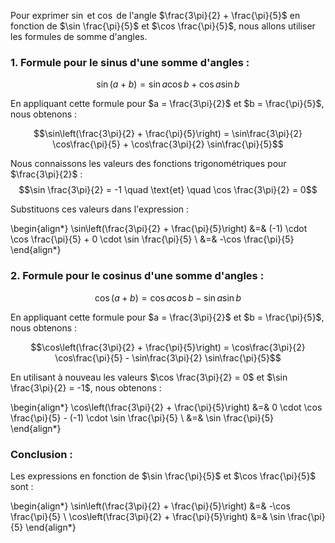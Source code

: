 Pour exprimer $\sin$ et $\cos$ de l'angle $\frac{3\pi}{2} + \frac{\pi}{5}$ en fonction de $\sin \frac{\pi}{5}$ et $\cos \frac{\pi}{5}$, nous allons utiliser les formules de somme d'angles.

### 1. Formule pour le sinus d'une somme d'angles :

$$\sin(a + b) = \sin a \cos b + \cos a \sin b$$

En appliquant cette formule pour $a = \frac{3\pi}{2}$ et $b = \frac{\pi}{5}$, nous obtenons :

$$\sin\left(\frac{3\pi}{2} + \frac{\pi}{5}\right) = \sin\frac{3\pi}{2} \cos\frac{\pi}{5} + \cos\frac{3\pi}{2} \sin\frac{\pi}{5}$$

Nous connaissons les valeurs des fonctions trigonométriques pour $\frac{3\pi}{2}$ :
$$\sin \frac{3\pi}{2} = -1 \quad \text{et} \quad \cos \frac{3\pi}{2} = 0$$

Substituons ces valeurs dans l'expression :

\begin{align*}
\sin\left(\frac{3\pi}{2} + \frac{\pi}{5}\right) &=& (-1) \cdot \cos \frac{\pi}{5} + 0 \cdot \sin \frac{\pi}{5} \\
&=& -\cos \frac{\pi}{5}
\end{align*}

### 2. Formule pour le cosinus d'une somme d'angles :

$$\cos(a + b) = \cos a \cos b - \sin a \sin b$$

En appliquant cette formule pour $a = \frac{3\pi}{2}$ et $b = \frac{\pi}{5}$, nous obtenons :

$$\cos\left(\frac{3\pi}{2} + \frac{\pi}{5}\right) = \cos\frac{3\pi}{2} \cos\frac{\pi}{5} - \sin\frac{3\pi}{2} \sin\frac{\pi}{5}$$

En utilisant à nouveau les valeurs $\cos \frac{3\pi}{2} = 0$ et $\sin \frac{3\pi}{2} = -1$, nous obtenons :

\begin{align*}
\cos\left(\frac{3\pi}{2} + \frac{\pi}{5}\right) &=& 0 \cdot \cos \frac{\pi}{5} - (-1) \cdot \sin \frac{\pi}{5} \\
&=& \sin \frac{\pi}{5}
\end{align*}

### Conclusion :

Les expressions en fonction de $\sin \frac{\pi}{5}$ et $\cos \frac{\pi}{5}$ sont :

\begin{align*}
\sin\left(\frac{3\pi}{2} + \frac{\pi}{5}\right) &=& -\cos \frac{\pi}{5} \\
\cos\left(\frac{3\pi}{2} + \frac{\pi}{5}\right) &=& \sin \frac{\pi}{5}
\end{align*}

